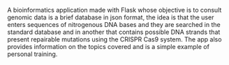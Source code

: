A bioinformatics application made with Flask whose objective is to consult genomic data is a brief database in json format, the idea is that the user enters sequences of nitrogenous DNA bases and they are searched in the standard database and in another that contains possible DNA strands that present repairable mutations using the CRISPR Cas9 system. The app also provides information on the topics covered and is a simple example of personal training.
